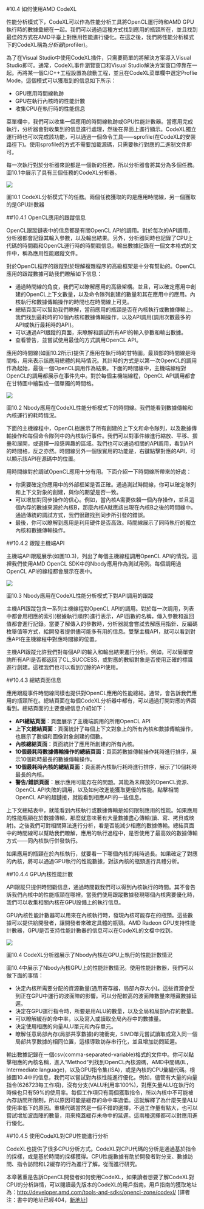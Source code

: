#10.4 如何使用AMD CodeXL

性能分析模式下，CodeXL可以作為性能分析工具將OpenCL運行時和AMD GPU執行時的數據彙總在一起。我們可以通過這種方式找到應用的瓶頸所在，並且找到最佳的方式在AMD平臺上對應用性能進行優化。在這之後，我們將性能分析模式下的CodeXL稱為*分析器*(profiler)。

為了在Visual Studio中使用CodeXL插件，只需要簡單的將解決方案導入Visual Studio即可。通常，CodeXL事件瀏覽窗口和Visual Studio解決方案窗口停靠在一起。再將某一個C/C++工程設置為啟動工程，並且在CodeXL菜單欄中選定Proflie Mode。這個模式可以獲取到的信息如下所示：

- GPU應用時間線軌跡
- GPU在執行內核時的性能計數
- 收集CPU在執行時的性能信息

菜單欄中，我們可以收集一個應用的時間線軌跡或GPU性能計數器。當應用完成執行，分析器會對收集到的信息進行處理，然後在界面上進行顯示。CodeXL獨立運行時也可以完成該功能，可以通過一個命令工具——sprofile(在CodeXL的安裝路徑下)。使用sprofile的方式不需要加載源碼，只需要執行對應的二進制文件即可。

每一次執行對於分析器來說都是一個新的任務，所以分析器會將其分為多個任務。圖10.1中展示了具有三個任務的CodeXL分析器。

![](../../images/chapter10/10-1.png)

圖10.1 CodeXL分析模式下的任務。兩個任務獲取的的是應用時間線，另一個獲取的是GPU計數器

##10.4.1 OpenCL應用的跟蹤信息

OpenCL跟蹤鏈表中的信息都是有關OpenCL API的調用。對於每次的API調用，分析器都會記錄其輸入參數，以及輸出結果。另外，分析器同時也記錄了CPU上代碼的時間戳和OpenCL運行時的時間戳信息。輸出數據記錄在一個文本格式的文件中，稱為應用性能跟蹤文件。

對於OpenCL程序的跟蹤對於理解複雜程序的高級框架是十分有幫助的。OpenCL應用的跟蹤數據可助我們瞭解如下信息：

- 通過時間線的角度，我們可以瞭解應用的高級架構。並且，可以確定應用中創建的OpenCL上下文數量，以及命令隊列創建的數量和其在應用中的應用。內核執行和數據傳輸操作的時間也在時間線上可見。
- 總結頁面可以幫助我們瞭解，當前應用的瓶頸是否在內核執行或數據傳輸上。我們找到最耗時的10個內核和數據傳輸操作，以及API調用(調用次數最多的API或執行最耗時的API)。
- 可以通過API跟蹤的頁面，來瞭解和調試所有API的輸入參數和輸出數據。
- 查看警告，並嘗試使用最佳的方式調用OpenCL API。

應用的時間線(如圖10.2所示)提供了應用在執行時的甘特圖。最頂部的時間線是時間格，用來表示該應用總體的耗時情況。其計時的方式是以第一次OpenCL的調用作為起始，最後一個OpenCL調用作為結束。下面的時間線中，主機端線程對OpenCL的調用都展示在事件先中。對於每個主機端線程，OpenCL API調用都會在甘特圖中繪製成一個單獨的時間格。

![](../../images/chapter10/10-2.png)

圖10.2 Nbody應用在CodeXL性能分析模式下的時間線。我們能看到數據傳輸和內核運行的耗時情況。

下面的主機線程中，OpenCL樹展示了所有創建的上下文和命令隊列，以及數據傳輸操作和每個命令隊列中的內核執行事件。我們可以對事件線進行縮放、平移、摺疊和展開，或選擇一段感興趣的區域。我們也可以通過相關的API調用，看到API的時間格，反之亦然。時間線另外一個很實用的功能是，右鍵點擊對應的API，可以顯示該API在源碼中的位置。

用時間線對於調試OpenCL應用十分有用。下面介紹一下時間線所帶來的好處：

- 你需要確定你應用中的外部框架是否正確。通過測試時間線，你可以確定隊列和上下文對象的創建，與你的期望是否一致。
- 可以增加對同步操作的信心。例如，當內核A需要依賴一個內存操作，並且這個內存的數據來源於內核B，那麼內核A就應該出現在內核B之後的時間線中。通過傳統的調試方式，我們很難找到同步所引發的錯誤。
- 最後，你可以瞭解到應用是利用硬件是否高效。時間線展示了同時執行的獨立內核和數據傳輸操作。

##10.4.2 跟蹤主機端API

主機端API跟蹤展示(如圖10.3)，列出了每個主機線程調用OpenCL API的情況。這裡我們使用AMD OpenCL SDK中的Nbody應用作為測試用例。每個調用過OpenCL API的線程都會展示在表中。

![](../../images/chapter10/10-3.png)

圖10.3 Nbody應用在CodeXL性能分析模式下對API調用的跟蹤

主機API跟蹤包含一系列主機線程對OpenCL API的調用。對於每一次調用，列表中都會用相應的索引(根據執行順序)進行表示，API函數的名稱，傳入參數和返回值都會進行記錄。當要了解傳入的參數時，分析器就會嘗試去解應用指針、反編碼枚舉值等方式，給開發者提供儘可能多有用的信息。雙擊主機API，就可以看到對應API在主機線程中對應時間線的位置。

主機API跟蹤允許我們對每個API的輸入和輸出結果進行分析。例如，可以簡單查詢所有API是否都返回了CL_SUCCESS，或對應的數組對象是否使用正確的標識進行創建。這裡我們也可以看到冗餘的API使用。

##10.4.3 總結頁面信息

應用跟蹤事件時間線同樣也提供對OpenCL應用的性能總結。通常，會告訴我們應用的瓶頸所在。總結頁面在每個CodeXL分析器中都有，可以通過打開對應的界面看到。總結頁面的主要彙總信息介紹如下：

- **API總結頁面**：頁面展示了主機端調用的所用OpenCL API
- **上下文總結頁面**：頁面統計了每個上下文對象上的所有內核和數據傳輸操作，也展示了數組和圖像對象創建的個數。
- **內核總結頁面**：頁面統計了應用所創建的所有內核。
- **10個最耗時數據傳輸操作的總結頁面**：頁面將數據傳輸操作耗時進行排序，展示10個耗時最長的數據傳輸操作。
- **10個最耗時內核的總結頁面**：頁面將內核執行耗時進行排序，展示了10個耗時最長的內核。
- **警告/錯誤頁面**：展示應用可能存在的問題。其能為未釋放的OpenCL資源、OpenCL API失敗的調用，以及如何改進能獲取更優的性能。點擊相關OpenCL API的超鏈接，就能看到相應API的一些信息。

上下文總結表中，就能看到內核執行或數據傳輸是如何限制應用的性能。如果應用的性能瓶頸在於數據傳輸，那麼就意味著有大量數據盡心傳輸(讀、寫、拷貝或映射)。之後我們可對相關算法進行分析，看是否能減少相應的數據傳輸。總結頁面中的時間線可以幫助我們瞭解，應用的執行過程中，是否使用了最高效的數據傳輸方式——同內核執行併發執行。

如果應用的瓶頸在於內核執行，就要看一下哪個內核的耗時過長。如果確定了對應的內核，將可以通過GPU執行的性能數據，對該內核的瓶頸進行具體分析。

##10.4.4 GPU內核性能計數

API跟蹤只提供時間戳信息，通過時間戳我們可以得到內核執行的時間。其不會告訴我們內核中的性能瓶頸在哪裡。當我們使用跟蹤數據發現哪個內核需要優化時，我們可以收集相關內核在GPU設備上的執行信息。

GPU內核性能計數器可以用來在內核執行時，發現內核可能存在的瓶頸。這些數據可以提供給開發者，讓開發者來確定具體的瓶頸。AMD Radeon GPU支持性能計數器，GPU是否支持性能計數器的信息可以在CodeXL的文檔中找到。

![](../../images/chapter10/10-4.png)

圖10.4 CodeXL分析器展示了Nbody內核在GPU上執行的性能計數情況

圖10.4中展示了Nbody內核GPU上的性能計數情況。使用性能計數器，我們可以做下面的事情：

- 決定內核所需要分配的資源數量(通用寄存器，局部內存大小)。這些資源會受到正在GPU中運行的波面陣的影響。可以分配較高的波面陣數量來隱藏數據延遲。
- 決定在GPU運行指令時，所要是用ALU的數量，以及全局和局部內存的數量。
- 可以瞭解緩存的命中率，以及寫入或讀取全局內存中的數據量。
- 決定使用相應的向量ALU單元和內存單元。
- 瞭解任意局部內存(局部共享數據)的塊衝突，SIMD單元嘗試讀取或寫入同一個局部共享數據的相同位置，這樣導致訪存串行化，並且增加訪問延遲。

輸出數據記錄在一個csv(comma-separated-variable)格式的文件中。你可以點擊相應的內核名稱，進入“Method”列找到OpenCL內核源碼，AMD中間碼(IL，Intermediate language)，以及GPU指令集(ISA)，或是內核的CPU彙編代碼。根據圖10.4中的信息，我們可以嘗試對內核性能進行優化。例如，儘管有大量的向量指令(626723每工作項)，沒有分支(VALU利用率100%)，對應矢量ALU在執行的時候也只有59%的使用率。每個工作項只有兩個獲取指令，所以內核中不可能被內存訪問所限制，所以原因可能是緩存的命中率過低。這就解釋了為什麼矢量ALU使用率低下的原因。重構代碼當然是一個不錯的選擇，不過工作量有點大，也可以嘗試增加波面陣的數量，用來掩蓋緩存未命中的延遲。這兩種選擇都可以對應用進行優化。

##10.4.5 使用CodeXL對CPU性能進行分析

CodeXL也提供了很多CPU分析方式。CodeXL對CPU代碼的分析是通過基於指令的採樣，或是基於時間的採樣獲得。CPU性能數據有助於開發者對分支、數據訪問、指令訪問和L2緩存的行為進行了解，從而進行研究。

本章著重是告訴OpenCL開發者如何使用CodeXL，如果讀者想要了解CodeXL對CPU的分析詳情，可以閱讀最先版本的CodeXL的用戶指南。用戶指南的獲取地址為：http://developer.amd.com/tools-and-sdks/opencl-zone/codexl/ [譯者注：書中的地址已經404，[新地址](http://gpuopen.com/compute-product/codexl/?webSyncID=dcc7dd2d-c047-1d25-0893-e75291622902&sessionGUID=9a4a8d26-e132-c584-67b8-e88956971a45)]









